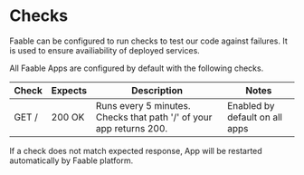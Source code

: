 # Checks

Faable can be configured to run checks to test our code against failures. It is used to ensure availiability of deployed services.

All Faable Apps are configured by default with the following checks.

| Check | Expects | Description                                                         | Notes                          |
| ----- | ------- | ------------------------------------------------------------------- | ------------------------------ |
| GET / | 200 OK  | Runs every 5 minutes. Checks that path '/' of your app returns 200. | Enabled by default on all apps |

If a check does not match expected response, App will be restarted automatically by Faable platform.
